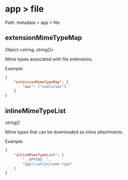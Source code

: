 # app > file

Path: metadata > app > file.

## extensionMimeTypeMap

*Object.<string, string[]\>*

Mime types associated with file extensions.

Example:

```json
{
    "extensionMimeTypeMap": {
        "aac": ["audio/aac"]
    }
}
```

## inlineMimeTypeList

*string[]*

Mime types that can be downloaded as inline attachments.

Example:

```json
{
    "inlineMimeTypeList": [
        "__APPEND__",
        "application/some-type"
    ]
}
```
